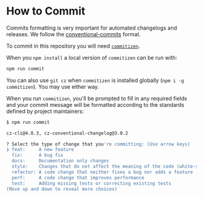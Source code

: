 # How to Commit

Commits formatting is very important for automated changelogs and releases. We follow the [conventional-commits](https://www.conventionalcommits.org/en/v1.0.0/) format.

To commit in this repository you will need [`commitizen`](https://commitizen.github.io/cz-cli/).

When you `npm install` a local version of `commitizen` can be run with:

```bash
npm run commit
```

You can also use `git cz` when `commitizen` is installed globally (`npm i -g commitizen`). You may use either way.

When you run `commitizen`, you'll be prompted to fill in any required fields and your commit message will be formatted according to the standards defined by project maintainers:

```bash
$ npm run commit

cz-cli@4.0.3, cz-conventional-changelog@3.0.2

? Select the type of change that you're committing: (Use arrow keys)
❯ feat:     A new feature
  fix:      A bug fix
  docs:     Documentation only changes
  style:    Changes that do not affect the meaning of the code (white-space, formatting, ...
  refactor: A code change that neither fixes a bug nor adds a feature
  perf:     A code change that improves performance
  test:     Adding missing tests or correcting existing tests
(Move up and down to reveal more choices)
```
